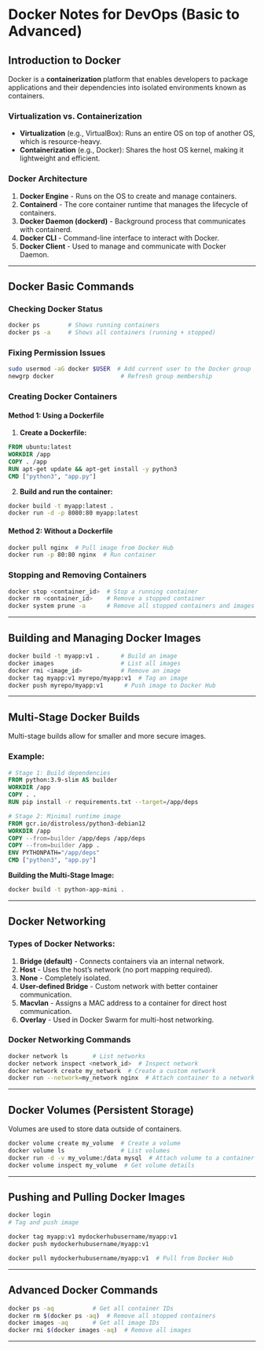 # Docker Notes for DevOps (Basic to Advanced)

## **Introduction to Docker**
Docker is a **containerization** platform that enables developers to package applications and their dependencies into isolated environments known as containers.

### **Virtualization vs. Containerization**
- **Virtualization** (e.g., VirtualBox): Runs an entire OS on top of another OS, which is resource-heavy.
- **Containerization** (e.g., Docker): Shares the host OS kernel, making it lightweight and efficient.

### **Docker Architecture**
1. **Docker Engine** - Runs on the OS to create and manage containers.
2. **Containerd** - The core container runtime that manages the lifecycle of containers.
3. **Docker Daemon (dockerd)** - Background process that communicates with containerd.
4. **Docker CLI** - Command-line interface to interact with Docker.
5. **Docker Client** - Used to manage and communicate with Docker Daemon.

---

## **Docker Basic Commands**
### **Checking Docker Status**
```sh
docker ps        # Shows running containers
docker ps -a     # Shows all containers (running + stopped)
```

### **Fixing Permission Issues**
```sh
sudo usermod -aG docker $USER  # Add current user to the Docker group
newgrp docker                   # Refresh group membership
```

### **Creating Docker Containers**
#### **Method 1: Using a Dockerfile**
1. **Create a Dockerfile:**
```Dockerfile
FROM ubuntu:latest
WORKDIR /app
COPY . /app
RUN apt-get update && apt-get install -y python3
CMD ["python3", "app.py"]
```
2. **Build and run the container:**
```sh
docker build -t myapp:latest .
docker run -d -p 8080:80 myapp:latest
```

#### **Method 2: Without a Dockerfile**
```sh
docker pull nginx  # Pull image from Docker Hub
docker run -p 80:80 nginx  # Run container
```

### **Stopping and Removing Containers**
```sh
docker stop <container_id>  # Stop a running container
docker rm <container_id>    # Remove a stopped container
docker system prune -a      # Remove all stopped containers and images
```

---

## **Building and Managing Docker Images**
```sh
docker build -t myapp:v1 .      # Build an image
docker images                   # List all images
docker rmi <image_id>           # Remove an image
docker tag myapp:v1 myrepo/myapp:v1  # Tag an image
docker push myrepo/myapp:v1      # Push image to Docker Hub
```

---

## **Multi-Stage Docker Builds**
Multi-stage builds allow for smaller and more secure images.

### **Example:**
```Dockerfile
# Stage 1: Build dependencies
FROM python:3.9-slim AS builder
WORKDIR /app
COPY . .
RUN pip install -r requirements.txt --target=/app/deps

# Stage 2: Minimal runtime image
FROM gcr.io/distroless/python3-debian12
WORKDIR /app
COPY --from=builder /app/deps /app/deps
COPY --from=builder /app .
ENV PYTHONPATH="/app/deps"
CMD ["python3", "app.py"]
```
**Building the Multi-Stage Image:**
```sh
docker build -t python-app-mini .
```

---

## **Docker Networking**
### **Types of Docker Networks:**
1. **Bridge (default)** - Connects containers via an internal network.
2. **Host** - Uses the host’s network (no port mapping required).
3. **None** - Completely isolated.
4. **User-defined Bridge** - Custom network with better container communication.
5. **Macvlan** - Assigns a MAC address to a container for direct host communication.
6. **Overlay** - Used in Docker Swarm for multi-host networking.

### **Docker Networking Commands**
```sh
docker network ls       # List networks
docker network inspect <network_id>  # Inspect network
docker network create my_network  # Create a custom network
docker run --network=my_network nginx  # Attach container to a network
```

---

## **Docker Volumes (Persistent Storage)**
Volumes are used to store data outside of containers.

```sh
docker volume create my_volume  # Create a volume
docker volume ls                # List volumes
docker run -d -v my_volume:/data mysql  # Attach volume to a container
docker volume inspect my_volume  # Get volume details
```

---

## **Pushing and Pulling Docker Images**
```sh
docker login
# Tag and push image

docker tag myapp:v1 mydockerhubusername/myapp:v1
docker push mydockerhubusername/myapp:v1

docker pull mydockerhubusername/myapp:v1  # Pull from Docker Hub
```

---

## **Advanced Docker Commands**
```sh
docker ps -aq           # Get all container IDs
docker rm $(docker ps -aq)  # Remove all stopped containers
docker images -aq       # Get all image IDs
docker rmi $(docker images -aq)  # Remove all images
```

---




